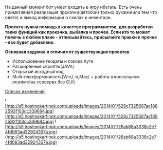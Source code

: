 На данный момент бот умеет входить в игру ибегать. Есть очень примитивная реализация прокачки(автобой) только руками(или тем что одето) и вывод информации о скилах и инвентаре.

**Проекту нужна помощь в качестве программистов, для разработки таких функций как прокачка, рыбалка и прочее. Если кто то может помочь в любом плане - отписывайтесь, присылайте правки и прочее - все будет добавлено.**

**Основная задумка и отличия от существующих проектов**
  * Использование геодаты и поиска пути
  * Расширенные скрипты(JAVA)
  * Открытый исходный код
  * Multi-платформенность(Win,Lin,Mac) + работа в консольном режиме(на серверах без GUI)

[Список изменений](https://code.google.com/p/l2walker/source/list)

![http://s5.hostingkartinok.com/uploads/images/2014/01/528c7325687ac1882592f103cc339684.jpg](http://s5.hostingkartinok.com/uploads/images/2014/01/528c7325687ac1882592f103cc339684.jpg)
![http://s5.hostingkartinok.com/uploads/images/2014/01/28ab68a3338c2e74fd093ad32924367a.jpg](http://s5.hostingkartinok.com/uploads/images/2014/01/28ab68a3338c2e74fd093ad32924367a.jpg)